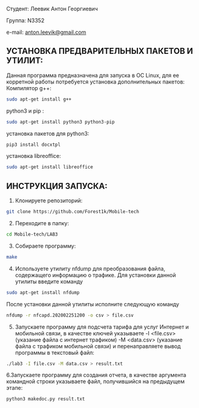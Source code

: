 Студент: Леевик Антон Георгиевич

Группа: N3352

e-mail: anton.leevik@gmail.com

## УСТАНОВКА ПРЕДВАРИТЕЛЬНЫХ ПАКЕТОВ И УТИЛИТ:
Данная программа предназначена для запуска в ОС Linux, для ее корретной работы потребуется установка дополнительных пакетов:
Компилятор g++:
``` bash
sudo apt-get install g++
```
python3 и pip : 
``` bash
sudo apt-get install python3 python3-pip
```
установка пакетов для python3:
``` bash
pip3 install docxtpl
```
установка libreoffice:

``` bash
sudo apt-get install libreoffice
```

## ИНСТРУКЦИЯ ЗАПУСКА:

1.	Клонируете репозиторий:
``` bash
git clone https://github.com/Forest1k/Mobile-tech
```
2.	Переходите в папку: 
``` bash
cd Mobile-tech/LAB3
```
3.	Собираете программу:
``` bash
make
```
4. Используете утилиту nfdump для преобразования файла, содержащего информацию о трафике. 
Для установки данной утилиты введите команду 
``` bash
sudo apt-get install nfdump
```

После установки данной утилиты исполните следующую команду
``` bash
nfdump -r nfcapd.202002251200 -o csv > file.csv
```

5.	Запускаете программу для подсчета тарифа для услуг Интернет и мобильной связи, в качестве ключей указываете -I <file.csv> (указание файла с интернет трафиком) -M <data.csv> (указание файла с трафиком мобильной связи) и перенаправляете вывод программы в текстовый файл:
```bash
./lab3 -I file.csv -M data.csv > result.txt
```

6.Запускаете программу для создания отчета, в качестве аргумента командной строки указываете файл, получившийся на предыдущем этапе:

```bash
python3 makedoc.py result.txt
```


